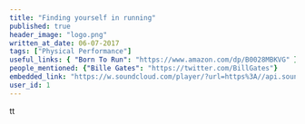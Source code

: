 ```yaml
---
title: "Finding yourself in running"
published: true
header_image: "logo.png"
written_at_date: 06-07-2017
tags: ["Physical Performance"]
useful_links: { "Born To Run": "https://www.amazon.com/dp/B0028MBKVG" }
people_mentioned: {"Bille Gates": "https://twitter.com/BillGates"}
embedded_link: "https://w.soundcloud.com/player/?url=https%3A//api.soundcloud.com/tracks/3329eee698e31jqjue"
user_id: 1
---
```

tt
